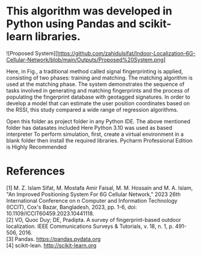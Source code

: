 # This algorithm was developed in Python using Pandas and scikit-learn libraries.


![Proposed System][https://github.com/zahidulsifat/Indoor-Localization-6G-Cellular-Network/blob/main/Outputs/Proposed%20System.png]


Here, in Fig., a traditional method called signal fingerprinting is applied, consisting of two phases: training and matching. The matching algorithm is used at the matching phase. The system demonstrates the sequence of tasks involved in generating and matching fingerprints and the process of populating the fingerprint database with geotagged signatures. In order to develop a model that can estimate the user position coordinates based on the RSSI, this study compared a wide range of regression algorithms. 



Open this folder as project folder in any Python IDE.
The above mentioned folder has datasates included
Here Python 3.10 was used as based interpreter
To perform simulation, first, create a virtual environment in a blank folder then install the required libraries.
Pycharm Professional Edition is Highly Recommended




# References

[1] M. Z. Islam Sifat, M. Mostafa Amir Faisal, M. M. Hossain and M. A. Islam, "An Improved Positioning System For 6G Cellular Network," 2023 26th International Conference on   n  Computer and Information Technology (ICCIT), Cox's Bazar, Bangladesh, 2023, pp. 1-6, doi: 10.1109/ICCIT60459.2023.10441118. <br />
[2] VO, Quoc Duy; DE, Pradipta. A survey of fingerprint-based outdoor localization. IEEE Communications Surveys & Tutorials, v. 18, n. 1, p. 491-506, 2016. <br />
[3] Pandas. https://pandas.pydata.org <br />
[4]	scikit-lean. http://scikit-learn.org <br />

